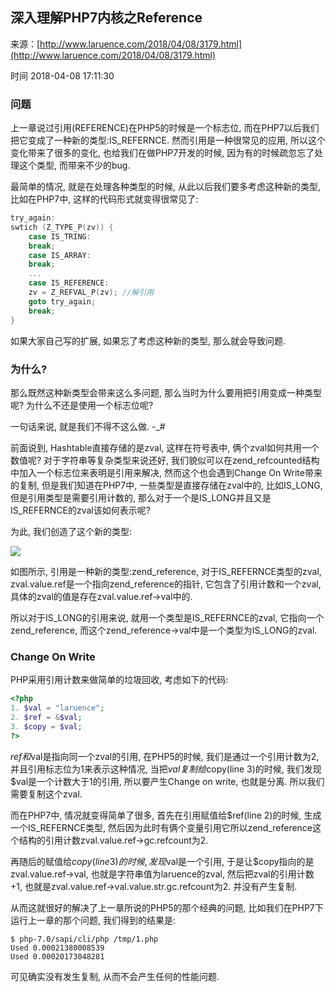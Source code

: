 ## 深入理解PHP7内核之Reference

来源：[http://www.laruence.com/2018/04/08/3179.html](http://www.laruence.com/2018/04/08/3179.html)

时间 2018-04-08 17:11:30

 
### 问题
 
上一章说过引用(REFERENCE)在PHP5的时候是一个标志位, 而在PHP7以后我们把它变成了一种新的类型:IS_REFERNCE. 然而引用是一种很常见的应用, 所以这个变化带来了很多的变化, 也给我们在做PHP7开发的时候, 因为有的时候疏忽忘了处理这个类型, 而带来不少的bug.
 
最简单的情况, 就是在处理各种类型的时候, 从此以后我们要多考虑这种新的类型, 比如在PHP7中, 这样的代码形式就变得很常见了:
 
```c
try_again:
swtich (Z_TYPE_P(zv)) {
	case IS_TRING:
	break;
	case IS_ARRAY:
	break;
    ...
	case IS_REFERENCE:
	zv = Z_REFVAL_P(zv); //解引用
	goto try_again;
	break;
}
```
 
如果大家自己写的扩展, 如果忘了考虑这种新的类型, 那么就会导致问题.
 
### 为什么?
 
那么既然这种新类型会带来这么多问题, 那么当时为什么要用把引用变成一种类型呢? 为什么不还是使用一个标志位呢?
 
一句话来说, 就是我们不得不这么做. -_#
 
前面说到, Hashtable直接存储的是zval, 这样在符号表中, 俩个zval如何共用一个数值呢? 对于字符串等复杂类型来说还好, 我们貌似可以在zend_refcounted结构中加入一个标志位来表明是引用来解决, 然而这个也会遇到Change On Write带来的复制, 但是我们知道在PHP7中, 一些类型是直接存储在zval中的, 比如IS_LONG, 但是引用类型是需要引用计数的, 那么对于一个是IS_LONG并且又是IS_REFERNCE的zval该如何表示呢?
 
为此, 我们创造了这个新的类型:
 
![][0]
 
如图所示, 引用是一种新的类型:zend_reference, 对于IS_REFERNCE类型的zval, zval.value.ref是一个指向zend_reference的指针, 它包含了引用计数和一个zval, 具体的zval的值是存在zval.value.ref->val中的.
 
所以对于IS_LONG的引用来说, 就用一个类型是IS_REFERNCE的zval, 它指向一个zend_reference, 而这个zend_reference->val中是一个类型为IS_LONG的zval.
 
### Change On Write
 
PHP采用引用计数来做简单的垃圾回收, 考虑如下的代码:
 
```php
<?php
1. $val = "laruence";
2. $ref = &$val;
3. $copy = $val;
?>
```
 
$ref和$val是指向同一个zval的引用, 在PHP5的时候, 我们是通过一个引用计数为2, 并且引用标志位为1来表示这种情况, 当把$val复制给$copy(line 3)的时候, 我们发现$val是一个计数大于1的引用, 所以要产生Change on write, 也就是分离. 所以我们需要复制这个zval.
 
而在PHP7中, 情况就变得简单了很多, 首先在引用赋值给$ref(line 2)的时候, 生成一个IS_REFERNCE类型, 然后因为此时有俩个变量引用它所以zend_reference这个结构的引用计数zval.value.ref->gc.refcount为2.
 
再随后的赋值给$copy(line 3)的时候, 发现$val是一个引用, 于是让$copy指向的是zval.value.ref->val, 也就是字符串值为laruence的zval, 然后把zval的引用计数+1, 也就是zval.value.ref->val.value.str.gc.refcount为2. 并没有产生复制.
 
从而这就很好的解决了上一章所说的PHP5的那个经典的问题, 比如我们在PHP7下运行上一章的那个问题, 我们得到的结果是:
 
```
$ php-7.0/sapi/cli/php /tmp/1.php
Used 0.00021380008539
Used 0.00020173048281
```
 
可见确实没有发生复制, 从而不会产生任何的性能问题.
 


[0]: ../img/UvieieI.png